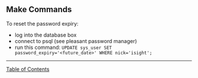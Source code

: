 ## Make Commands

To reset the password expiry:
- log into the database box
- connect to psql (see pleasant password manager)
- run this command: `UPDATE sys_user SET password_expiry='<future_date>' WHERE nick='isight';`


***
[Table of Contents](../README.md)